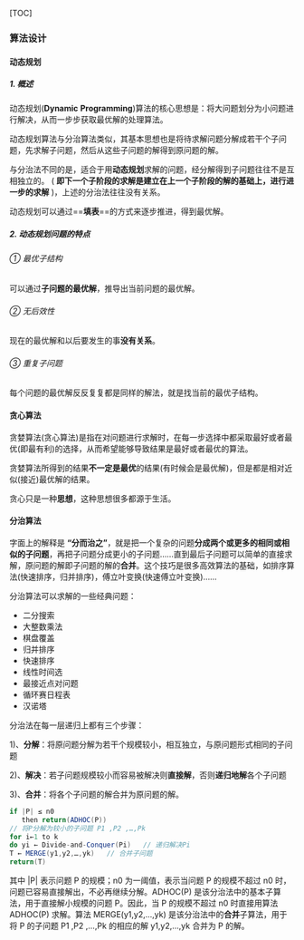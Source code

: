 [TOC]

### 算法设计

#### 动态规划

##### 1. 概述

动态规划(**Dynamic** **Programming**)算法的核心思想是：将大问题划分为小问题进行解决，从而一步步获取最优解的处理算法。

动态规划算法与分治算法类似，其基本思想也是将待求解问题分解成若干个子问题，先求解子问题，然后从这些子问题的解得到原问题的解。

与分治法不同的是，适合于用**动态规划**求解的问题，经分解得到子问题往往不是互相独立的。 ( **即下一个子阶段的求解是建立在上一个子阶段的解的基础上，进行进一步的求解** )，上述的分治法往往没有关系。

动态规划可以通过==**填表**==的方式来逐步推进，得到最优解。

##### 2. 动态规划问题的特点

###### ① 最优子结构

可以通过**子问题的最优解**，推导出当前问题的最优解。

###### ② 无后效性

现在的最优解和以后要发生的事**没有关系**。

###### ③ 重复子问题

每个问题的最优解反反复复都是同样的解法，就是找当前的最优子结构。



#### 贪心算法

贪婪算法(贪心算法)是指在对问题进行求解时，在每一步选择中都采取最好或者最优(即最有利)的选择，从而希望能够导致结果是最好或者最优的算法。

贪婪算法所得到的结果**不一定是最优**的结果(有时候会是最优解)，但是都是相对近似(接近)最优解的结果。

贪心只是一种**思想**，这种思想很多都源于生活。



#### 分治算法

字面上的解释是 **“分而治之”**，就是把一个复杂的问题**分成两个或更多的相同或相似的子问题**，再把子问题分成更小的子问题……直到最后子问题可以简单的直接求解，原问题的解即子问题的解的**合并**。这个技巧是很多高效算法的基础，如排序算法(快速排序，归并排序)，傅立叶变换(快速傅立叶变换)……

分治算法可以求解的一些经典问题：

- 二分搜索
- 大整数乘法
- 棋盘覆盖
- 归并排序
- 快速排序
- 线性时间选
- 最接近点对问题
- 循环赛日程表
- 汉诺塔

分治法在每一层递归上都有三个步骤：

1)、**分解**：将原问题分解为若干个规模较小，相互独立，与原问题形式相同的子问题

2)、**解决**：若子问题规模较小而容易被解决则**直接解**，否则**递归地解**各个子问题

3)、**合并**：将各个子问题的解合并为原问题的解。

```java
if |P| ≤ n0
   then return(ADHOC(P))
// 将P分解为较小的子问题 P1 ,P2 ,…,Pk
for i←1 to k
do yi ← Divide-and-Conquer(Pi)   // 递归解决Pi
T ← MERGE(y1,y2,…,yk)   // 合并子问题
return(T)
```

其中 |P| 表示问题 P 的规模；n0 为一阈值，表示当问题 P 的规模不超过 n0 时，问题已容易直接解出，不必再继续分解。ADHOC(P) 是该分治法中的基本子算法，用于直接解小规模的问题 P。因此，当 P 的规模不超过 n0 时直接用算法 ADHOC(P) 求解。算法 MERGE(y1,y2,…,yk) 是该分治法中的**合并**子算法，用于将 P 的子问题 P1
,P2 ,…,Pk 的相应的解 y1,y2,…,yk 合并为 P 的解。

